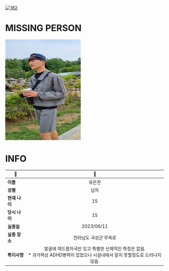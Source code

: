[![182](https://img.shields.io/badge/%EC%8B%A4%EC%A2%85%EC%8B%A0%EA%B3%A0%EB%8A%94%20%EA%B5%AD%EB%B2%88%EC%97%86%EC%9D%B4-182-blue)](http://safe182.go.kr/index.do)

# MISSING PERSON

<img src="./missing_person.jpg">

# INFO

|🔑|💎|
|--|:--:|
|**이름**|유은찬|
|**성별**|남자|
|**현재 나이**|15|
|**당시 나이**|15|
|**실종일**|2023/06/11|
|**실종 장소**|전라남도 곡성군 무옥로 |
|**특이사항**|얼굴에 여드름자국만 있고 특별한 신체적인 특징은 없음.</br>* 과거력상 ADHD병력이 있었으나 시설내에서 알지 못할정도로 드러나지 않음.|
